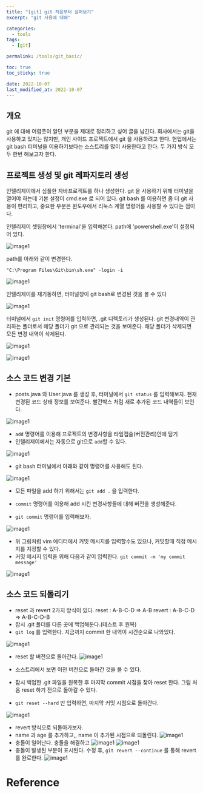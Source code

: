 ```yaml
---
title: "[git] git 처음부터 살펴보기"
excerpt: "git 사용에 대해"

categories:
  - tools
tags:
  - [git]

permalink: /tools/git_basic/

toc: true
toc_sticky: true

date: 2022-10-07
last_modified_at: 2022-10-07
---
```



## 개요

git 에 대해 어렴풋이 알던 부분을 제대로 정리하고 싶어 글을 남긴다.
회사에서는 git을 사용하고 있지는 않지만, 개인 사이드 프로젝트에서 git 을 사용하려고 한다. 현업에서는 git bash 터미널을 이용하기보다는 소스트리를 많이 사용한다고 한다. 두 가지 방식 모두 한번 해보고자 한다. 

## 프로젝트 생성 및 git 레파지토리 생성

인텔리제이에서 심플한 자바프로젝트를 하나 생성한다. 
git 을 사용하기 위해 터미널을 열어야 하는데 기본 설정이 cmd.exe 로 되어 있다. git bash 를 이용하면 좀 더 git 사용이 편리하고, 중요한 부분은 윈도우에서 리눅스 계열 명령어를 사용할 수 있다는 점이다. 


인텔리제이 셋팅창에서 'terminal'을 입력해본다. path에 'powershell.exe'이 설정되어 있다. 

![image1](/assets/images/page16/img1.png)

path를 아래와 같이 변경한다. 

`"C:\Program Files\Git\bin\sh.exe" -login -i`

![image1](/assets/images/page16/img2.png)

인텔리제이를 재기동하면, 터미널창이 git bash로 변경된 것을 볼 수 있다 

![image1](/assets/images/page16/img3.png)


터미널에서 `git init` 명령어를 입력하면, .git 디렉토리가 생성된다. git 변경내역이 관리하는 폴더로서 해당 폴더가 git 으로 관리되는 것을 보여준다. 해당 폴더가 삭제되면 모든 변경 내역이 삭제된다.

![image1](/assets/images/page16/img4.png)

![image1](/assets/images/page16/img5.png)

## 소스 코드 변경 기본

 - posts.java 와 User.java 를 생성 후, 터미널에서 `git status` 를 입력해보자. 현재 변경된 코드 상태 정보를 보여준다. 빨간박스 처럼 새로 추가된 코드 내역들이 보인다.

 ![image1](/assets/images/page16/img6.png)

 - `add` 명령어를 이용해 프로젝트의 변경사항을 타임캡슐(버전관리)안에 담기
 - 인텔리제이에서는 자동으로 git으로 `add`할 수 있다.

 ![image1](/assets/images/page16/img7.png)

 - git bash 터미널에서 아래와 같이 명령어를 사용해도 된다. 

![image1](/assets/images/page16/img8.png)

- 모든 파일을 add 하기 위해서는 `git add .` 을 입력한다. 

- `commit` 명령어를 이용해 add 시킨 변경사항들에 대해 버전을 생성해준다. 
- `git commit` 명령어를 입력해보자. 

![image1](/assets/images/page16/img9.png)

- 위 그림처럼 vim 에디터에서 커밋 메시지를 입력할수도 있으나, 커밋할때 직접 메시지를 지정할 수 있다. 
- 커밋 메시지 입력을 위해 다음과 같이 입력한다.
`git commit -m 'my commit message'`

![image1](/assets/images/page16/img10.png)

## 소스 코드 되돌리기

 - reset 과 revert 2가지 방식이 있다. 
    reset : A-B-C-D => A-B
    revert : A-B-C-D => A-B-C-D-B
 - 잠시 .git 폴더를 다른 곳에 백업해둔다.(테스트 후 원복)
 - `git log` 를 입력한다. 지금까지 commit 한 내역이 시간순으로 나와있다.

![image1](/assets/images/page16/img11.png)

- reset 할 버전으로 돌아간다. 
![image1](/assets/images/page16/img12.png)
- 소스트리에서 보면 이전 버전으로 돌아간 것을 볼 수 있다.

- 잠시 백업한 .git 파일을 원복한 후 마지막 commit 시점을 찾아 reset 한다. 그럼 처음 reset 하기 전으로 돌아갈 수 있다. 
- `git reset --hard` 만 입력하면, 마지막 커밋 시점으로 돌아간다. 

![image1](/assets/images/page16/img13.png)

- revert 방식으로 되돌아가보자.
- name 과 age 를 추가하고,, name 이 추가된 시점으로 되돌린다. 
![image1](/assets/images/page16/img14.png)
- 충돌이 일어난다. 충돌을 해결하고
![image1](/assets/images/page16/img15.png)
![image1](/assets/images/page16/img16.png)
- 충돌이 발생된 부분이 표시된다. 수정 후, 
`git revert --continue` 를 통해 revert 를 완료한다. 
![image1](/assets/images/page16/img17.png)

# Reference
